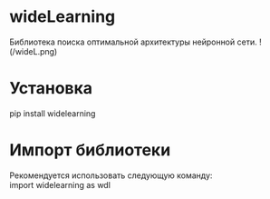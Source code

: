# wideLearning
Библиотека поиска оптимальной архитектуры нейронной сети.
!(/wideL.png)

# Установка
pip install widelearning

# Импорт библиотеки
Рекомендуется использовать следующую команду:  
import widelearning as wdl 

